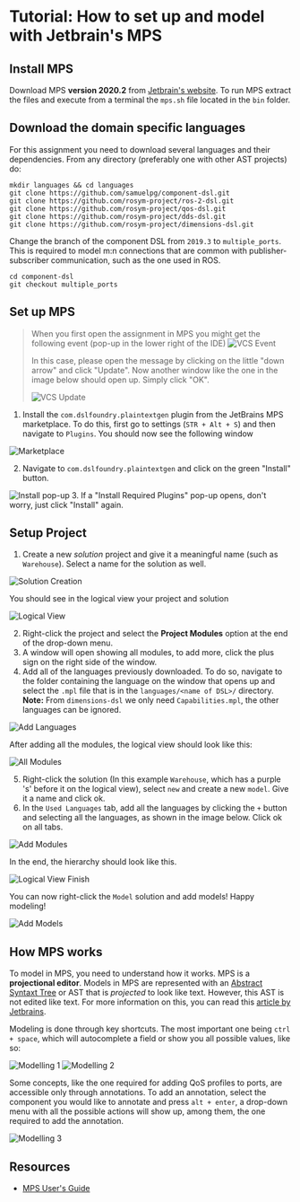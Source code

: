 # Tutorial: How to set up and model with Jetbrain's MPS

## Install MPS

Download MPS **version 2020.2** from [Jetbrain's website](https://www.jetbrains.com/mps/download/previous.html). To run
MPS extract the files and execute from a terminal the `mps.sh` file located in the `bin` folder.

## Download the domain specific languages

For this assignment you need to download several languages and their dependencies. From any directory (preferably one
with other AST projects) do:

```
mkdir languages && cd languages
git clone https://github.com/samuelpg/component-dsl.git
git clone https://github.com/rosym-project/ros-2-dsl.git
git clone https://github.com/rosym-project/qos-dsl.git
git clone https://github.com/rosym-project/dds-dsl.git
git clone https://github.com/rosym-project/dimensions-dsl.git
```

Change the branch of the component DSL from `2019.3` to `multiple_ports`. This is required to model m:n connections that
are common with publisher-subscriber communication, such as the one used in ROS.

```
cd component-dsl
git checkout multiple_ports
```

## Set up MPS

> When you first open the assignment in MPS you might get the following event (pop-up in the lower right of the IDE)
> ![VCS Event](./images/vcs_pop-up.png)
> 
> In this case, please open the message by clicking on the little "down arrow" and click "Update". Now another window
> like the one in the image below should open up. Simply click "OK".
> 
> ![VCS Update](./images/vcs_update.png)

1. Install the `com.dslfoundry.plaintextgen` plugin from the JetBrains MPS marketplace. To do this, first go to
settings (`STR + Alt + S`) and then navigate to `Plugins`. You should now see the following window

![Marketplace](./images/plaintextgen_marketplace.png)

2. Navigate to `com.dslfoundry.plaintextgen` and click on the green "Install" button.

![Install pop-up](./images/plaintextgen_pop-up.png)
3. If a "Install Required Plugins" pop-up opens, don't worry, just click "Install" again.

## Setup Project

1. Create a new *solution* project and give it a meaningful name (such as `Warehouse`). Select a name for the solution
   as well.

![Solution Creation](./images/solution_creation.png)

You should see in the logical view your project and solution

![Logical View](images/logical_view.png)

2. Right-click the project and select the **Project Modules** option at the end of the drop-down menu.
3. A window will open showing all modules, to add more, click the plus sign on the right side of the window.
4. Add all of the languages previously downloaded. To do so, navigate to the folder containing the language on the
   window that opens up and select the `.mpl` file that is in the `languages/<name of DSL>/` directory. **Note:**
   From `dimensions-dsl` we only need `Capabilities.mpl`, the other languages can be ignored.

![Add Languages](./images/add_languages.png)

After adding all the modules, the logical view should look like this:

![All Modules](./images/all_modules.png)

5. Right-click the solution (In this example `Warehouse`, which has a purple 's' before it on the logical view),
   select `new` and create a new `model`. Give it a name and click ok.
6. In the `Used Languages` tab, add all the languages by clicking the `+` button and selecting all the languages, as
   shown in the image below. Click ok on all tabs.

![Add Modules](./images/add_modules.png)

In the end, the hierarchy should look like this.

![Logical View Finish](./images/logical_view_finish.png)

You can now right-click the `Model` solution and add models! Happy modeling!

![Add Models](./images/the_end.png)

## How MPS works

To model in MPS, you need to understand how it works. MPS is a **projectional editor**. Models in MPS are represented
with an [Abstract Syntaxt Tree](https://en.wikipedia.org/wiki/Abstract_syntax_tree) or AST that is *projected* to look
like text. However, this AST is not edited like text. For more information on this, you can read this [article by
Jetbrains](https://www.jetbrains.com/mps/concepts/).

Modeling is done through key shortcuts. The most important one being `ctrl + space`, which will autocomplete a field or
show you all possible values, like so:

![Modelling 1](./images/modeling_1.png)
![Modelling 2](./images/modeling_2.png)

Some concepts, like the one required for adding QoS profiles to ports, are accessible only through annotations. To add
an annotation, select the component you would like to annotate and press `alt + enter`, a drop-down menu with all the
possible actions will show up, among them, the one required to add the annotation.

![Modelling 3](./images/modeling_3.png)

## Resources

* [MPS User's Guide](https://www.jetbrains.com/help/mps/mps-user-s-guide.html)